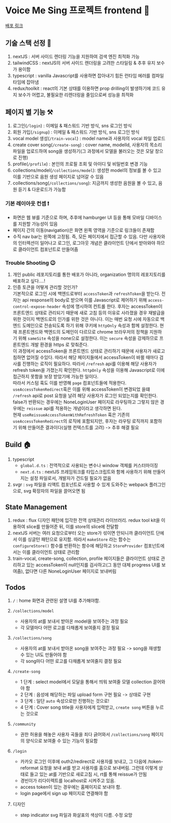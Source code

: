 # Voice Me Sing 프로젝트 frontend 🎤

[배포 링크](voice-me-sing-frontend-fork-repo-for-deploy.vercel.app)

## 기술 스택 선정 📙

1. nextJS : 서버 사이드 렌더링 기능을 지원하여 검색 엔진 최적화 가능
2. tailwindCSS : nextJS의 서버 사이드 렌더링을 고려한 스타일링 & 추후 유지 보수가 용이함
3. typescript : vanilla Javascript를 사용하면 잡아내기 힘든 런타임 에러를 컴파일 타임에 잡아냄
4. redux/toolkit : react의 기본 상태를 이용하면 prop drilling이 발생하기에 코드 유지 보수가 어렵고, 불필요한 리렌더링을 줄임으로써 성능을 최적화

## 페이지 별 기능 ⚒️

1. 로그인(`/login`) : 이메일 & 패스워드 기반 방식, sns 로그인 방식
2. 회원 가입(`/signup`) : 이메일 & 패스워드 기반 방식, sns 로그인 방식
3. vocal model 생성(`/train-vocal`) : model name과 사용자의 vocal 파일 업로드
4. create cover song(`/create-song`) : cover name, modelId, 사용자의 목소리 파일을 업로드하여 song을 생성하기(그 과정에서 모델을 불러오는 것은 모달 창으로 진행)
5. profile(`/profile`) : 본인의 프로필 조회 및 아이디 및 비밀번호 변경 기능
6. collections/model(`/collections/model`): 생성한 model의 정보를 볼 수 있고 이를 기반으로 음원 생성 페이지로 넘어갈 수 있음
7. collections/song(`/collections/song`): 지금까지 생성한 음원을 볼 수 있고, 음원 듣기 & 다운로드가 가능함

### 기본 레이아웃 컨셉 ❗️

- 화면은 웹 뷰를 기준으로 하며, 추후에 hamburger UI 등을 통해 모바일 디바이스를 지원할 가능성이 있음
- 페이지 간의 이동(navigation)은 화면 왼쪽 영역을 기준으로 링크들이 존재함
- 수직 nav bar는 왼쪽에 고정됨. 즉, 모든 페이지에서 접근할 수 있음. 다만 사용자와의 인터렉션이 일어나고 로그인, 로그아웃 개념은 클라이언트 단에서 받아와야 하므로 클라이언트 컴포넌트로 만들어줌

### Trouble Shooting 😉

1. 개인 public 레포지토리를 통한 배포가 아니라, organization 명의의 레포지토리를 배포하고 싶다....!
2. 인증 토큰을 어떻게 관리할 것인가?<br>
   기본적으로 로그인 시에 백엔드로부터 `accessToken`과 `refreshToken`을 받는다. 전자는 api response의 body로 받으며 이를 Javascript로 제어하기 위해 `access-control-expose-header` 속성에 명시하여 컨트롤 한다. 후자는 accessToken이 프론트엔드 상태로 관리되기 때문에 새로 고침 등의 이유로 사라졌을 경우 재발급을 위한 것이지 백엔드로의 인가를 위한 것은 아니다. 이는 매번 요청 시에 자동으로 백엔드 도메인으로 전송되도록 하기 위해 쿠키에 `httpOnly` 속성과 함께 설정한다.
   현재 프론트엔드와 백엔드의 도메인이 다르므로 chrome 브라우저의 정책을 지원하기 위해 `sameSite` 속성을 none으로 설정한다. 이는 `secure` 속성을 강제하므로 프론트엔드 개발 환경을 https 로 맞춰준다. <br>
   이 과정에서 accessToken을 프론트엔드 상태로 관리하기 때문에 사용자가 새로고침하면 없어질 수있다. 따라서 해당 페이지들에서 accessToken이 바뀔 때마다 검사를 진행하는 로직이 필요하다. 따라서 `/refresh` api를 이용해 해당 사용자가 refresh token을 가졌는지 확인한다. `httpOnly` 속성을 이용해 Javascript로 이에 접근하지 못함을 보장 받았기에 가능한 일이다.<br>
   따라서 커스텀 훅도 이를 반영해 `page` 컴포넌트들에 적용한다. `useAccessTokenRedirect`훅은 이를 위해 accessToken이 변경되었 을떄 `/refresh` api로 post 요청을 날려 해당 사용자가 로그인 되었는지를 확인한다. false가 반환되는 경우에는 NoneLoginUser 페이지로 라우팅하고 그렇지 않은 경우에는 `reissue` api를 적용하는 개념이라고 생각하면 된다.<br>
   현재 `useReissueAccessTokenWithRefreshToken` 훅은 기존의 `useAccessTokenRedirect`의 로직에 포함되지만, 후자는 라우팅 로직까지 포함하기 위해 만들어준 결과이다(실행 컨텍스트를 고려) -> 추후 해결 필요

## Build 🏠

1. typescript
   - `global.d.ts` : 전역적으로 사용되는 변수나 window 객체를 커스터마이징
   - `next.d.ts` : nextJS 프레임워크를 타입스크립트와 함께 사용하기 위해 만들어지는 설정 파일로서, 개발자가 건드릴 필요가 없음
2. svgr : `svg` 파일을 리액트 컴포넌트로 사용할 수 있게 도와주는 webpack 플러그인으로, svg 확장자의 파일을 끌어오면 됨

## State Management

1. redux : flux 디자인 패턴에 입각한 전역 상태관리 라이브러리. redux tool kit을 이용하여 slice를 만들어준 뒤, 이를 store의 slice에 전달함
2. nextJS 서버는 여러 요청으로부터 오는 store가 섞이면 안되니까 클라이언트 단에서 이를 싱글턴 패턴으로 유지함. 따라서 `makeStore` 라는 함수는 `configureStore()` 함수를 반환하는 함수에 해당하고 `StoreProvider` 컴포넌트에서는 이를 클라이언트 상태로 관리함
3. train-vocal, create-song, collection, profile 페이지들은 클라이언트 상태로 관리하고 있는 accessToken이 null인지를 검사하고(그 동안 대체 progress UI를 보여줌), 없다면 다른 NoneLoginUser 페이지로 보내버림

## Todos

1. `/` : home 화면과 관련된 설명 UI를 추가해야함.
2. `/collections/model`
   - 사용자의 at를 보내서 받아온 model을 보여주는 과정 필요
   - 각 모델마다 어떤 로고를 다채롭게 보여줄지 결정 필요
3. `/collections/song`
   - 사용자의 at를 보내서 받아온 song을 보여주는 과정 필요 -> song을 재생할 수 있는 UI도 만들어야 함
   - 각 song마다 어떤 로고를 다채롭게 보여줄지 결정 필요
4. `/create-song`

   - 1 단계 : select model에서 모달을 통해서 띄워 보여줄 모델 collection 끌어와야 함
   - 2 단계 : 음성에 해당하는 파일 upload form 구현 필요 -> 상태로 구현
   - 3 단계 : 일단 `auto` 속성으로만 진행하는 것으로!
   - 4 단계 : Cover song title을 사용자에게 입력받고, `create song` 버튼을 누르는 것으로

5. `/community`

   - 권한 허용을 해놓은 사용자 곡들을 죄다 긁어와서 `/collections/song` 페이지의 양식으로 보여줄 수 있는 기능이 필요함

6. `/login`

   - 카카오 로그인 이후에 outh2/redirect로 사용자를 보내고, 그 다음에 /token-reformat 요청을 보내 at를 받고 사용자를 홈으로 보내버림. 그런데 이렇게 상태로 들고 있는 at를 기반으로 새로고침 시, rt를 통해 reissue가 안됨
   - 경빈이가 리다이렉트를 localhost로 시켜주고 있음.
   - access token이 있는 경우에는 홈페이지로 보내야 함.
   - login page에서 sign up 페이지로 연결해야 함

7. 디자인
   - step indicator svg 파일과 화살표의 색상이 다름. 수정 요망
